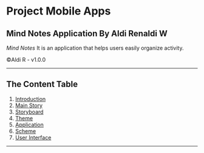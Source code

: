 # Project Mobile Apps
 Mind Notes Application By Aldi Renaldi W
 --
*Mind Notes* It is an application that helps users easily organize activity.

©️Aldi R - v1.0.0

---
## The Content Table
1. [Introduction](#Introduction)
2. [Main Story](#Main-Story)
3. [Storyboard](#Storyboard)
4. [Theme](#Theme)
5. [Application](#Application)
6. [Scheme](#Scheme)
7. [User Interface](#User-Interface)
---

